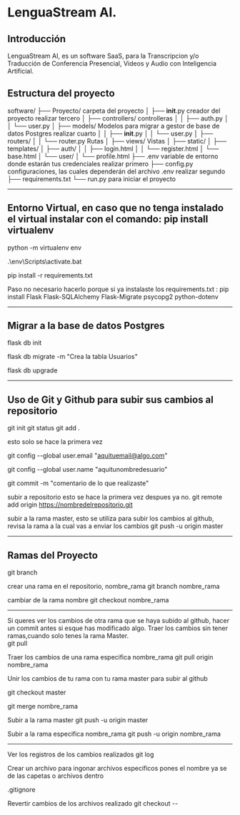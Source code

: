 # LenguaStream AI.

## Introducción

LenguaStream AI, es un software SaaS, para la Transcripcion y/o Traducción de Conferencia Presencial, Videos y Audio con Inteligencia Artificial.



## Estructura del proyecto

software/
├── Proyecto/                  carpeta del proyecto
│   ├── __init__.py            creador del proyecto                                         realizar tercero
│   ├── controllers/           controlleras
│   │   ├── auth.py
│   │   └── user.py
│   ├── models/                Modelos para migrar a gestor de base de datos Postgres       realizar cuarto
│   │   ├── __init__.py
│   │   └── user.py
│   ├── routers/
│   │   └── router.py          Rutas
│   ├── views/                 Vistas 
│       ├── static/
│       ├── templates/
│       ├── auth/
│       │   ├── login.html
│       │   └── register.html
│       └── base.html
│       └── user/
│           └── profile.html
├── .env                       variable de entorno donde estarán tus credenciales            realizar primero
├── config.py                  configuraciones, las cuales dependerán del archivo .env       realizar segundo
├── requirements.txt
└── run.py                     para iniciar el proyecto


----

## Entorno Virtual, en caso que no tenga instalado el virtual instalar con el comando: pip install virtualenv

python -m virtualenv env

.\env\Scripts\activate.bat

pip install -r requirements.txt

Paso no necesario hacerlo porque si ya instalaste los requirements.txt : pip install Flask Flask-SQLAlchemy Flask-Migrate psycopg2 python-dotenv


----

## Migrar a la base de datos Postgres


flask db init

flask db migrate -m "Crea la tabla Usuarios"

flask db upgrade


----

## Uso de Git y Github para subir sus cambios al repositorio

git init
git status
git add .

esto solo se hace la primera vez

git config --global user.email "aquituemail@algo.com"

git config --global user.name "aquitunombredesuario"


git commit -m "comentario de lo que realizaste"


subir a repositorio esto se hace la primera vez despues ya no.
git remote add origin https://nombredelrepositorio.git


subir a la rama master, esto se utiliza para subir los cambios al github, revisa la rama a la cual vas a enviar los cambios
git push -u origin master



----

## Ramas del Proyecto

git branch

crear una rama en el repositorio, nombre_rama
git branch nombre_rama

cambiar de la rama nombre
git checkout nombre_rama


----

Si queres ver los cambios de otra rama que se haya subido al github, hacer un commit antes si esque has modificado algo.
Traer los cambios sin tener ramas,cuando solo tenes la rama Master.   
git pull 

Traer los cambios de una rama especifica nombre_rama
git pull origin nombre_rama

Unir los cambios de tu rama con tu rama master para subir al github

git checkout master

git merge nombre_rama

Subir a la rama master 
git push -u origin master

Subir a la rama especifica nombre_rama
git push -u origin nombre_rama



----

Ver los registros de los cambios realizados
git log

Crear un archivo para ingonar archivos especificos pones el nombre ya se de las capetas o archivos dentro

.gitignore


Revertir cambios de los archivos realizado 
git checkout --

